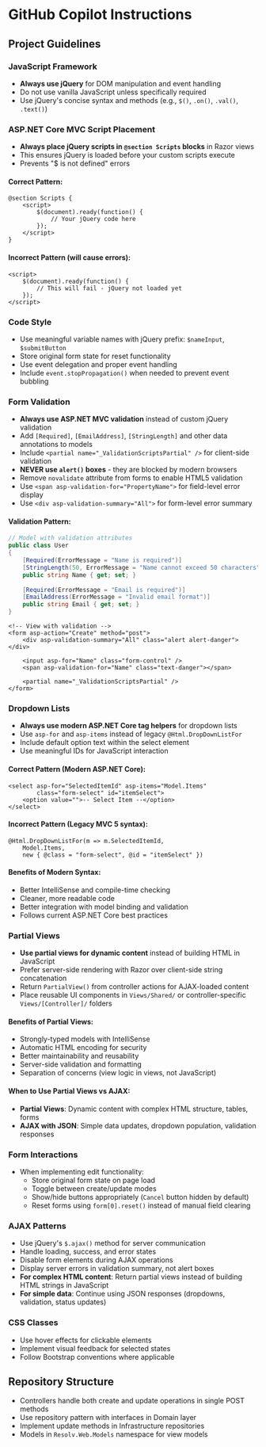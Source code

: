 # GitHub Copilot Instructions

## Project Guidelines

### JavaScript Framework
- **Always use jQuery** for DOM manipulation and event handling
- Do not use vanilla JavaScript unless specifically required
- Use jQuery's concise syntax and methods (e.g., `$()`, `.on()`, `.val()`, `.text()`)

### ASP.NET Core MVC Script Placement
- **Always place jQuery scripts in `@section Scripts` blocks** in Razor views
- This ensures jQuery is loaded before your custom scripts execute
- Prevents "$ is not defined" errors

#### Correct Pattern:
```razor
@section Scripts {
    <script>
        $(document).ready(function() {
            // Your jQuery code here
        });
    </script>
}
```

#### Incorrect Pattern (will cause errors):
```razor
<script>
    $(document).ready(function() {
        // This will fail - jQuery not loaded yet
    });
</script>
```

### Code Style
- Use meaningful variable names with jQuery prefix: `$nameInput`, `$submitButton`
- Store original form state for reset functionality
- Use event delegation and proper event handling
- Include `event.stopPropagation()` when needed to prevent event bubbling

### Form Validation
- **Always use ASP.NET MVC validation** instead of custom jQuery validation
- Add `[Required]`, `[EmailAddress]`, `[StringLength]` and other data annotations to models
- Include `<partial name="_ValidationScriptsPartial" />` for client-side validation
- **NEVER use `alert()` boxes** - they are blocked by modern browsers
- Remove `novalidate` attribute from forms to enable HTML5 validation
- Use `<span asp-validation-for="PropertyName">` for field-level error display
- Use `<div asp-validation-summary="All">` for form-level error summary

#### Validation Pattern:
```csharp
// Model with validation attributes
public class User
{
    [Required(ErrorMessage = "Name is required")]
    [StringLength(50, ErrorMessage = "Name cannot exceed 50 characters")]
    public string Name { get; set; }
    
    [Required(ErrorMessage = "Email is required")]
    [EmailAddress(ErrorMessage = "Invalid email format")]
    public string Email { get; set; }
}
```

```razor
<!-- View with validation -->
<form asp-action="Create" method="post">
    <div asp-validation-summary="All" class="alert alert-danger"></div>
    
    <input asp-for="Name" class="form-control" />
    <span asp-validation-for="Name" class="text-danger"></span>
    
    <partial name="_ValidationScriptsPartial" />
</form>
```

### Dropdown Lists
- **Always use modern ASP.NET Core tag helpers** for dropdown lists
- Use `asp-for` and `asp-items` instead of legacy `@Html.DropDownListFor`
- Include default option text within the select element
- Use meaningful IDs for JavaScript interaction

#### Correct Pattern (Modern ASP.NET Core):
```razor
<select asp-for="SelectedItemId" asp-items="Model.Items" 
        class="form-select" id="itemSelect">
    <option value="">-- Select Item --</option>
</select>
```

#### Incorrect Pattern (Legacy MVC 5 syntax):
```razor
@Html.DropDownListFor(m => m.SelectedItemId, 
    Model.Items, 
    new { @class = "form-select", @id = "itemSelect" })
```

#### Benefits of Modern Syntax:
- Better IntelliSense and compile-time checking
- Cleaner, more readable code
- Better integration with model binding and validation
- Follows current ASP.NET Core best practices

### Partial Views
- **Use partial views for dynamic content** instead of building HTML in JavaScript
- Prefer server-side rendering with Razor over client-side string concatenation
- Return `PartialView()` from controller actions for AJAX-loaded content
- Place reusable UI components in `Views/Shared/` or controller-specific `Views/[Controller]/` folders

#### Benefits of Partial Views:
- Strongly-typed models with IntelliSense
- Automatic HTML encoding for security
- Better maintainability and reusability
- Server-side validation and formatting
- Separation of concerns (view logic in views, not JavaScript)

#### When to Use Partial Views vs AJAX:
- **Partial Views**: Dynamic content with complex HTML structure, tables, forms
- **AJAX with JSON**: Simple data updates, dropdown population, validation responses

### Form Interactions
- When implementing edit functionality:
  - Store original form state on page load
  - Toggle between create/update modes
  - Show/hide buttons appropriately (`Cancel` button hidden by default)
  - Reset forms using `form[0].reset()` instead of manual field clearing

### AJAX Patterns
- Use jQuery's `$.ajax()` method for server communication
- Handle loading, success, and error states
- Disable form elements during AJAX operations
- Display server errors in validation summary, not alert boxes
- **For complex HTML content**: Return partial views instead of building HTML strings in JavaScript
- **For simple data**: Continue using JSON responses (dropdowns, validation, status updates)

### CSS Classes
- Use hover effects for clickable elements
- Implement visual feedback for selected states
- Follow Bootstrap conventions where applicable

## Repository Structure
- Controllers handle both create and update operations in single POST methods
- Use repository pattern with interfaces in Domain layer
- Implement update methods in Infrastructure repositories
- Models in `Resolv.Web.Models` namespace for view models